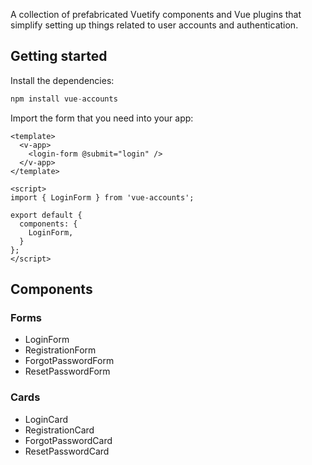 A collection of prefabricated Vuetify components and Vue plugins that simplify 
setting up things related to user accounts and authentication. 

## Getting started

Install the dependencies:

```javascript
npm install vue-accounts
```

Import the form that you need into your app:

```vue
<template>
  <v-app>
    <login-form @submit="login" />
  </v-app>
</template>

<script>
import { LoginForm } from 'vue-accounts';

export default {
  components: {
    LoginForm,
  }
};
</script>
```




## Components


### Forms
 - LoginForm
 - RegistrationForm
 - ForgotPasswordForm
 - ResetPasswordForm
 
### Cards
 
 - LoginCard
 - RegistrationCard
 - ForgotPasswordCard
 - ResetPasswordCard




